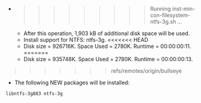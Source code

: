 * >>>>>>>>> Running inst-min-con-filesystem-ntfs-3g.sh ...
  * After this operation, 1,903 kB of additional disk space will be used.
  * Install support for NTFS: ntfs-3g.
<<<<<<< HEAD
  * Disk size = 926716K. Space Used = 2780K. Runtime = 00:00:00:11.
=======
  * Disk size = 935748K. Space Used = 2780K. Runtime = 00:00:00:13.
>>>>>>> refs/remotes/origin/bullseye
  * The following NEW packages will be installed:
  ```bash
libntfs-3g883 ntfs-3g
  ```
